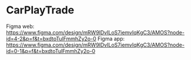 # CarPlayTrade
Figma web: https://www.figma.com/design/mRW9lDvILoS7iemvIqKgC3/AMOS?node-id=4-2&p=f&t=bxdtoTulFmmhZy2o-0 
Figma app: https://www.figma.com/design/mRW9lDvILoS7iemvIqKgC3/AMOS?node-id=0-1&p=f&t=bxdtoTulFmmhZy2o-0
